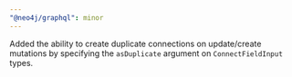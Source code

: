 ```yaml
---
"@neo4j/graphql": minor
---
```


Added the ability to create duplicate connections on update/create mutations by specifying the `asDuplicate` argument on `ConnectFieldInput` types.
